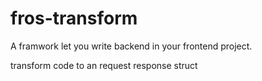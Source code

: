 # fros-transform
A framwork let you write backend in your frontend project.

transform code to an request response struct